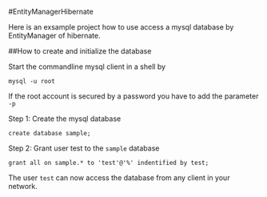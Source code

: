 #EntityManagerHibernate

Here is an exsample project how to use access a mysql database by EntityManager of hibernate.

##How to create and initialize the database


Start the commandline mysql client in a shell by

	mysql -u root

If the root account is secured by a password you have to add the parameter ``-p``

Step 1: Create the mysql database

    create database sample;

Step 2: Grant user test to the ``sample`` database

    grant all on sample.* to 'test'@'%' indentified by test;
    
The user ``test`` can now access the database from any client in your network.

